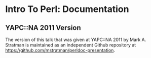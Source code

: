 Intro To Perl: Documentation
============================

YAPC::NA 2011 Version
---------------------

The version of this talk that was given at YAPC::NA 2011 by Mark
A. Stratman is maintained as an independent Github repository at
https://github.com/mstratman/perldoc-presentation.